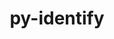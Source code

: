 ---
title: "py-identify"
layout: cache
categories: [package, develop-2024-02-11]
meta: {"versions": ["2.5.24"], "compilers": ["gcc@=11.1.0", "gcc@=11.4.0", "gcc@=9.4.0", "oneapi@=2024.0.0"], "oss": ["ubuntu20.04", "ubuntu22.04"], "platforms": ["linux"], "targets": ["neoverse_v1", "neoverse_v2", "ppc64le", "x86_64_v3"], "stacks": ["data-vis-sdk", "e4s", "e4s-neoverse-v2", "e4s-neoverse_v1", "e4s-oneapi", "e4s-power", "root"], "num_specs": 7, "num_specs_by_stack": {"root": 7, "e4s-neoverse_v1": 1, "e4s-power": 1, "data-vis-sdk": 1, "e4s": 2, "e4s-neoverse-v2": 1, "e4s-oneapi": 1}}
spec_details: [{"hash": "sfbjmwf5b724ws6ywxfhchg5yvzkecdl", "compiler": "gcc@=11.4.0", "versions": ["2.5.24"], "os": "ubuntu20.04", "platform": "linux", "target": "neoverse_v1", "variants": ["build_system=python_pip"], "stacks": ["root", "e4s-neoverse_v1"], "size": "-", "tarball": "https://binaries.spack.io/releases/develop-2024-02-11/build_cache/linux-ubuntu20.04-neoverse_v1/gcc-11.4.0/py-identify-2.5.24/linux-ubuntu20.04-neoverse_v1-gcc-11.4.0-py-identify-2.5.24-sfbjmwf5b724ws6ywxfhchg5yvzkecdl.spack"}, {"hash": "mfhkvpdehkjsuwb53pn3syxzzkslrkup", "compiler": "gcc@=9.4.0", "versions": ["2.5.24"], "os": "ubuntu20.04", "platform": "linux", "target": "ppc64le", "variants": ["build_system=python_pip"], "stacks": ["e4s-power", "root"], "size": "-", "tarball": "https://binaries.spack.io/releases/develop-2024-02-11/build_cache/linux-ubuntu20.04-ppc64le/gcc-9.4.0/py-identify-2.5.24/linux-ubuntu20.04-ppc64le-gcc-9.4.0-py-identify-2.5.24-mfhkvpdehkjsuwb53pn3syxzzkslrkup.spack"}, {"hash": "mvj2arnielrdbuktqzobawnd2vtjsna7", "compiler": "gcc@=11.1.0", "versions": ["2.5.24"], "os": "ubuntu20.04", "platform": "linux", "target": "x86_64_v3", "variants": ["build_system=python_pip"], "stacks": ["root", "data-vis-sdk"], "size": "-", "tarball": "https://binaries.spack.io/releases/develop-2024-02-11/build_cache/linux-ubuntu20.04-x86_64_v3/gcc-11.1.0/py-identify-2.5.24/linux-ubuntu20.04-x86_64_v3-gcc-11.1.0-py-identify-2.5.24-mvj2arnielrdbuktqzobawnd2vtjsna7.spack"}, {"hash": "dowtzin7mtka676flzykzqq47eyqoo3j", "compiler": "gcc@=11.4.0", "versions": ["2.5.24"], "os": "ubuntu20.04", "platform": "linux", "target": "x86_64_v3", "variants": ["build_system=python_pip"], "stacks": ["e4s", "root"], "size": "-", "tarball": "https://binaries.spack.io/releases/develop-2024-02-11/build_cache/linux-ubuntu20.04-x86_64_v3/gcc-11.4.0/py-identify-2.5.24/linux-ubuntu20.04-x86_64_v3-gcc-11.4.0-py-identify-2.5.24-dowtzin7mtka676flzykzqq47eyqoo3j.spack"}, {"hash": "w26vnlpxovbsalcxzaie3dsyxmxrtagt", "compiler": "gcc@=11.4.0", "versions": ["2.5.24"], "os": "ubuntu20.04", "platform": "linux", "target": "x86_64_v3", "variants": ["build_system=python_pip"], "stacks": ["e4s", "root"], "size": "-", "tarball": "https://binaries.spack.io/releases/develop-2024-02-11/build_cache/linux-ubuntu20.04-x86_64_v3/gcc-11.4.0/py-identify-2.5.24/linux-ubuntu20.04-x86_64_v3-gcc-11.4.0-py-identify-2.5.24-w26vnlpxovbsalcxzaie3dsyxmxrtagt.spack"}, {"hash": "222jrsn36inkd466y4wlssjpvimbf3jk", "compiler": "gcc@=11.4.0", "versions": ["2.5.24"], "os": "ubuntu22.04", "platform": "linux", "target": "neoverse_v2", "variants": ["build_system=python_pip"], "stacks": ["e4s-neoverse-v2", "root"], "size": "-", "tarball": "https://binaries.spack.io/releases/develop-2024-02-11/build_cache/linux-ubuntu22.04-neoverse_v2/gcc-11.4.0/py-identify-2.5.24/linux-ubuntu22.04-neoverse_v2-gcc-11.4.0-py-identify-2.5.24-222jrsn36inkd466y4wlssjpvimbf3jk.spack"}, {"hash": "rxgmz6zeauu2i2hk6yojjnltdgfiwqtv", "compiler": "oneapi@=2024.0.0", "versions": ["2.5.24"], "os": "ubuntu22.04", "platform": "linux", "target": "x86_64_v3", "variants": ["build_system=python_pip"], "stacks": ["e4s-oneapi", "root"], "size": "-", "tarball": "https://binaries.spack.io/releases/develop-2024-02-11/build_cache/linux-ubuntu22.04-x86_64_v3/oneapi-2024.0.0/py-identify-2.5.24/linux-ubuntu22.04-x86_64_v3-oneapi-2024.0.0-py-identify-2.5.24-rxgmz6zeauu2i2hk6yojjnltdgfiwqtv.spack"}]
---